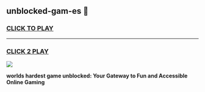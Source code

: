 
## unblocked-gam-es 👋
<h3>
<a href="https://premium.freeplayer.one?title=unblocked-gam-es&ref=14F">CLICK TO PLAY</a></h3>
<hr>

<h3>
<a href="https://premium.freeplayer.one?title=unblocked-gam-es&ref=14F">CLICK 2 PLAY</a>
  
</h3>

<a href="https://premium.freeplayer.one?title=unblocked-gam-es&ref=12F/"><img src="https://clearcache.store/games.png"></a>


**worlds hardest game unblocked: Your Gateway to Fun and Accessible Online Gaming**
